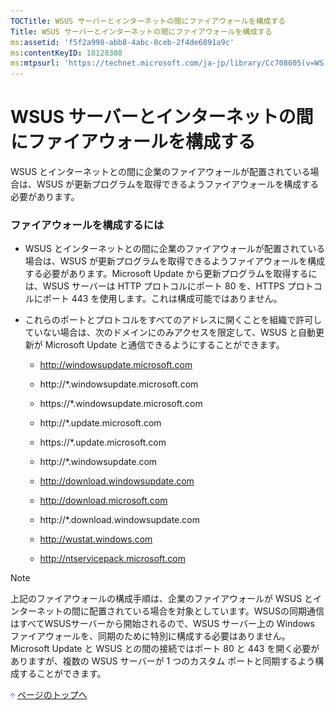 ```yaml
---
TOCTitle: WSUS サーバーとインターネットの間にファイアウォールを構成する
Title: WSUS サーバーとインターネットの間にファイアウォールを構成する
ms:assetid: 'f5f2a998-abb8-4abc-8ceb-2f4de6891a9c'
ms:contentKeyID: 18128308
ms:mtpsurl: 'https://technet.microsoft.com/ja-jp/library/Cc708605(v=WS.10)'
---
```


WSUS サーバーとインターネットの間にファイアウォールを構成する
=============================================================

WSUS とインターネットとの間に企業のファイアウォールが配置されている場合は、WSUS が更新プログラムを取得できるようファイアウォールを構成する必要があります。

### ファイアウォールを構成するには

-   WSUS とインターネットとの間に企業のファイアウォールが配置されている場合は、WSUS が更新プログラムを取得できるようファイアウォールを構成する必要があります。Microsoft Update から更新プログラムを取得するには、WSUS サーバーは HTTP プロトコルにポート 80 を、HTTPS プロトコルにポート 443 を使用します。これは構成可能ではありません。

-   これらのポートとプロトコルをすべてのアドレスに開くことを組織で許可していない場合は、次のドメインにのみアクセスを限定して、WSUS と自動更新が Microsoft Update と通信できるようにすることができます。

    -   http://windowsupdate.microsoft.com

    -   http://\*.windowsupdate.microsoft.com

    -   https://\*.windowsupdate.microsoft.com

    -   http://\*.update.microsoft.com

    -   https://\*.update.microsoft.com

    -   http://\*.windowsupdate.com

    -   http://download.windowsupdate.com

    -   http://download.microsoft.com

    -   http://\*.download.windowsupdate.com

    -   http://wustat.windows.com

    -   http://ntservicepack.microsoft.com

> [!NOTE]  
> 上記のファイアウォールの構成手順は、企業のファイアウォールが WSUS とインターネットの間に配置されている場合を対象としています。WSUSの同期通信はすべてWSUSサーバーから開始されるので、WSUS サーバー上の Windows ファイアウォールを、同期のために特別に構成する必要はありません。 Microsoft Update と WSUS との間の接続ではポート 80 と 443 を開く必要がありますが、複数の WSUS サーバーが 1 つのカスタム ポートと同期するよう構成することができます。

![](images/Cc708605.arrow_px_up(ja-jp,WS.10).gif) [ページのトップへ](#ctl00_rs1_eb1_panel1)